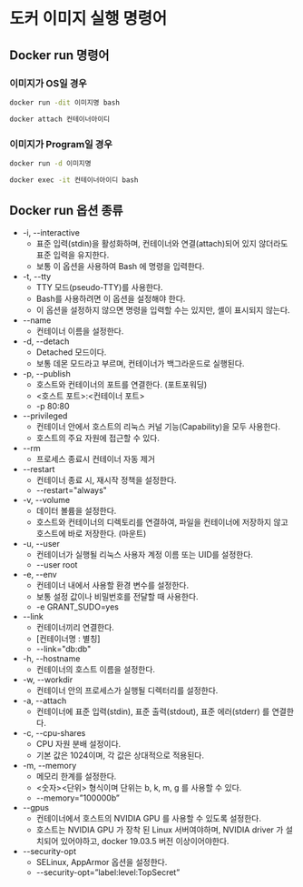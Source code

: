 # 도커 이미지 실행 명령어

## Docker run 명령어
### 이미지가 OS일 경우

```bash
docker run -dit 이미지명 bash
```

```bash
docker attach 컨테이너아이디
```

### 이미지가 Program일 경우

```bash
docker run -d 이미지명
```

```bash
docker exec -it 컨테이너아이디 bash
```

## Docker run 옵션 종류
- -i, --interactive
  - 표준 입력(stdin)을 활성화하며, 컨테이너와 연결(attach)되어 있지 않더라도 표준 입력을 유지한다.
  - 보통 이 옵션을 사용하여 Bash 에 명령을 입력한다.
- -t, --tty
  - TTY 모드(pseudo-TTY)를 사용한다.
  - Bash를 사용하려면 이 옵션을 설정해야 한다.
  - 이 옵션을 설정하지 않으면 명령을 입력할 수는 있지만, 셸이 표시되지 않는다.
- --name
  - 컨테이너 이름을 설정한다.
- -d, --detach
  - Detached 모드이다.
  - 보통 데몬 모드라고 부르며, 컨테이너가 백그라운드로 실행된다.
- -p, --publish
  - 호스트와 컨테이너의 포트를 연결한다. (포트포워딩)
  - <호스트 포트>:<컨테이너 포트>
  - -p 80:80
- --privileged
  - 컨테이너 안에서 호스트의 리눅스 커널 기능(Capability)을 모두 사용한다.
  - 호스트의 주요 자원에 접근할 수 있다.
- --rm
  - 프로세스 종료시 컨테이너 자동 제거
- --restart
  - 컨테이너 종료 시, 재시작 정책을 설정한다.
  - --restart="always"
- -v, --volume
  - 데이터 볼륨을 설정한다.
  - 호스트와 컨테이너의 디렉토리를 연결하여, 파일을 컨테이너에 저장하지 않고 호스트에 바로 저장한다. (마운트)
- -u, --user
  - 컨테이너가 실행될 리눅스 사용자 계정 이름 또는 UID를 설정한다.
  - --user root
- -e, --env
  - 컨테이너 내에서 사용할 환경 변수를 설정한다.
  - 보통 설정 값이나 비밀번호를 전달할 때 사용한다.
  - -e GRANT_SUDO=yes
- --link
  - 컨테이너끼리 연결한다.
  - [컨테이너명 : 별칭]
  - --link="db:db"
- -h, --hostname
  - 컨테이너의 호스트 이름을 설정한다.
- -w, --workdir
  - 컨테이너 안의 프로세스가 실행될 디렉터리를 설정한다.
- -a, --attach
  - 컨테이너에 표준 입력(stdin), 표준 출력(stdout), 표준 에러(stderr) 를 연결한다.
- -c, --cpu-shares
  - CPU 자원 분배 설정이다.
  - 기본 값은 1024이며, 각 값은 상대적으로 적용된다.
- -m, --memory
  - 메모리 한계를 설정한다.
  - <숫자><단위> 형식이며 단위는 b, k, m, g 를 사용할 수 있다.
  - --memory=”100000b”
- --gpus
  - 컨테이너에서 호스트의 NVIDIA GPU 를 사용할 수 있도록 설정한다.
  - 호스트는 NVIDIA GPU 가 장착 된 Linux 서버여야하며, NVIDIA driver 가 설치되어 있어야하고, docker 19.03.5 버전 이상이어야한다.
- --security-opt
  - SELinux, AppArmor 옵션을 설정한다.
  - --security-opt=”label:level:TopSecret”

